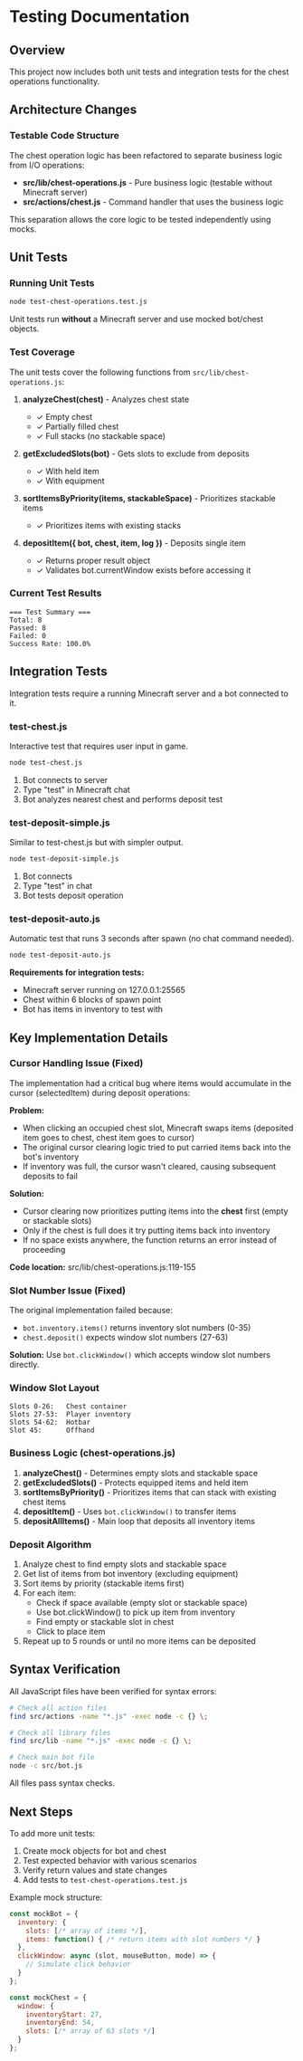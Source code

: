 # Testing Documentation

## Overview

This project now includes both unit tests and integration tests for the chest operations functionality.

## Architecture Changes

### Testable Code Structure

The chest operation logic has been refactored to separate business logic from I/O operations:

- **src/lib/chest-operations.js** - Pure business logic (testable without Minecraft server)
- **src/actions/chest.js** - Command handler that uses the business logic

This separation allows the core logic to be tested independently using mocks.

## Unit Tests

### Running Unit Tests

```bash
node test-chest-operations.test.js
```

Unit tests run **without** a Minecraft server and use mocked bot/chest objects.

### Test Coverage

The unit tests cover the following functions from `src/lib/chest-operations.js`:

1. **analyzeChest(chest)** - Analyzes chest state
   - ✓ Empty chest
   - ✓ Partially filled chest
   - ✓ Full stacks (no stackable space)

2. **getExcludedSlots(bot)** - Gets slots to exclude from deposits
   - ✓ With held item
   - ✓ With equipment

3. **sortItemsByPriority(items, stackableSpace)** - Prioritizes stackable items
   - ✓ Prioritizes items with existing stacks

4. **depositItem({ bot, chest, item, log })** - Deposits single item
   - ✓ Returns proper result object
   - ✓ Validates bot.currentWindow exists before accessing it

### Current Test Results

```
=== Test Summary ===
Total: 8
Passed: 8
Failed: 0
Success Rate: 100.0%
```

## Integration Tests

Integration tests require a running Minecraft server and a bot connected to it.

### test-chest.js

Interactive test that requires user input in game.

```bash
node test-chest.js
```

1. Bot connects to server
2. Type "test" in Minecraft chat
3. Bot analyzes nearest chest and performs deposit test

### test-deposit-simple.js

Similar to test-chest.js but with simpler output.

```bash
node test-deposit-simple.js
```

1. Bot connects
2. Type "test" in chat
3. Bot tests deposit operation

### test-deposit-auto.js

Automatic test that runs 3 seconds after spawn (no chat command needed).

```bash
node test-deposit-auto.js
```

**Requirements for integration tests:**
- Minecraft server running on 127.0.0.1:25565
- Chest within 6 blocks of spawn point
- Bot has items in inventory to test with

## Key Implementation Details

### Cursor Handling Issue (Fixed)

The implementation had a critical bug where items would accumulate in the cursor (selectedItem) during deposit operations:

**Problem:**
- When clicking an occupied chest slot, Minecraft swaps items (deposited item goes to chest, chest item goes to cursor)
- The original cursor clearing logic tried to put carried items back into the bot's inventory
- If inventory was full, the cursor wasn't cleared, causing subsequent deposits to fail

**Solution:**
- Cursor clearing now prioritizes putting items into the **chest** first (empty or stackable slots)
- Only if the chest is full does it try putting items back into inventory
- If no space exists anywhere, the function returns an error instead of proceeding

**Code location:** src/lib/chest-operations.js:119-155

### Slot Number Issue (Fixed)

The original implementation failed because:
- `bot.inventory.items()` returns inventory slot numbers (0-35)
- `chest.deposit()` expects window slot numbers (27-63)

**Solution:** Use `bot.clickWindow()` which accepts window slot numbers directly.

### Window Slot Layout

```
Slots 0-26:   Chest container
Slots 27-53:  Player inventory
Slots 54-62:  Hotbar
Slot 45:      Offhand
```

### Business Logic (chest-operations.js)

1. **analyzeChest()** - Determines empty slots and stackable space
2. **getExcludedSlots()** - Protects equipped items and held item
3. **sortItemsByPriority()** - Prioritizes items that can stack with existing chest items
4. **depositItem()** - Uses `bot.clickWindow()` to transfer items
5. **depositAllItems()** - Main loop that deposits all inventory items

### Deposit Algorithm

1. Analyze chest to find empty slots and stackable space
2. Get list of items from bot inventory (excluding equipment)
3. Sort items by priority (stackable items first)
4. For each item:
   - Check if space available (empty slot or stackable space)
   - Use bot.clickWindow() to pick up item from inventory
   - Find empty or stackable slot in chest
   - Click to place item
5. Repeat up to 5 rounds or until no more items can be deposited

## Syntax Verification

All JavaScript files have been verified for syntax errors:

```bash
# Check all action files
find src/actions -name "*.js" -exec node -c {} \;

# Check all library files
find src/lib -name "*.js" -exec node -c {} \;

# Check main bot file
node -c src/bot.js
```

All files pass syntax checks.

## Next Steps

To add more unit tests:

1. Create mock objects for bot and chest
2. Test expected behavior with various scenarios
3. Verify return values and state changes
4. Add tests to `test-chest-operations.test.js`

Example mock structure:

```javascript
const mockBot = {
  inventory: {
    slots: [/* array of items */],
    items: function() { /* return items with slot numbers */ }
  },
  clickWindow: async (slot, mouseButton, mode) => {
    // Simulate click behavior
  }
};

const mockChest = {
  window: {
    inventoryStart: 27,
    inventoryEnd: 54,
    slots: [/* array of 63 slots */]
  }
};
```
